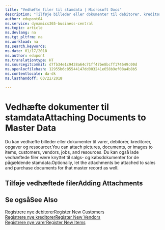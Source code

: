 ```yaml
---
title: "Vedhæfte filer til stamdata | Microsoft Docs"
description: "Tilføje billeder eller dokumenter til debitorer, kreditorer og andre stamdataposter, og lad dem også blive vedhæftet til fakturaer."
author: edupont04
ms.service: dynamics365-business-central
ms.topic: article
ms.devlang: na
ms.tgt_pltfrm: na
ms.workload: na
ms.search.keywords: 
ms.date: 01/17/2018
ms.author: edupont
ms.translationtype: HT
ms.sourcegitcommit: d7fb34e1c9428a64c71ff47be8bcff174649c00d
ms.openlocfilehash: 12955b6c85544147dd003241e658b9ef08a4b8b5
ms.contentlocale: da-dk
ms.lasthandoff: 03/22/2018

---
```

# <a name="attaching-documents-to-master-data"></a><span data-ttu-id="47815-103">Vedhæfte dokumenter til stamdata</span><span class="sxs-lookup"><span data-stu-id="47815-103">Attaching Documents to Master Data</span></span>
<span data-ttu-id="47815-104">Du kan vedhæfte billeder eller dokumenter til varer, debitorer, kreditorer, opgaver og ressourcer.</span><span class="sxs-lookup"><span data-stu-id="47815-104">You can attach pictures, documents, or images to items, customers, vendors, jobs, and resources.</span></span> <span data-ttu-id="47815-105">Du kan også lade vedhæftede filer være knyttet til salgs- og købsdokumenter for de pågældende stamdata.</span><span class="sxs-lookup"><span data-stu-id="47815-105">Optionally, let the attachments be attached to sales and purchase documents for that master record as well.</span></span>  

## <a name="adding-attachments"></a><span data-ttu-id="47815-106">Tilføje vedhæftede filer</span><span class="sxs-lookup"><span data-stu-id="47815-106">Adding Attachments</span></span>


## <a name="see-also"></a><span data-ttu-id="47815-107">Se også</span><span class="sxs-lookup"><span data-stu-id="47815-107">See Also</span></span>
[<span data-ttu-id="47815-108">Registrere nye debitorer</span><span class="sxs-lookup"><span data-stu-id="47815-108">Register New Customers</span></span>](sales-how-register-new-customers.md)  
[<span data-ttu-id="47815-109">Registrere nye kreditorer</span><span class="sxs-lookup"><span data-stu-id="47815-109">Register New Vendors</span></span>](purchasing-how-register-new-vendors.md)  
[<span data-ttu-id="47815-110">Registrere nye varer</span><span class="sxs-lookup"><span data-stu-id="47815-110">Register New Items</span></span>](inventory-how-register-new-items.md)  

